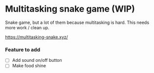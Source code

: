 # Multitasking snake game (WIP)

Snake game, but a lot of them because multitasking is hard. This needs more work / clean up.

https://multitasking-snake.xyz/

### Feature to add

- [ ] Add sound on/off button
- [ ] Make food shine

